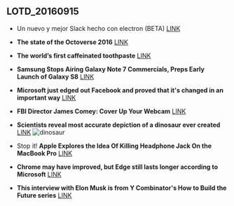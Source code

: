 ## LOTD_20160915

- Un nuevo y mejor Slack hecho con electron (BETA) [LINK](https://slack.com/beta/osx)

- **The state of the Octoverse 2016** [LINK](https://octoverse.github.com/#frontpage)

- **The world’s first caffeinated toothpaste** [LINK](https://www.powertoothpaste.com/)

- **Samsung Stops Airing Galaxy Note 7 Commercials, Preps Early Launch of Galaxy S8** [LINK](https://news.slashdot.org/story/16/09/15/0117258/samsung-stops-airing-galaxy-note-7-commercials-preps-early-launch-of-galaxy-s8)

- **Microsoft just edged out Facebook and proved that it's changed in an important way** [LINK](http://www.businessinsider.com/microsoft-github-open-source-2016-9)

- **FBI Director James Comey: Cover Up Your Webcam** [LINK](https://yro.slashdot.org/story/16/09/15/0525229/fbi-director-james-comey-cover-up-your-webcam)

- **Scientists reveal most accurate depiction of a dinosaur ever created** [LINK](https://www.theguardian.com/science/2016/sep/14/scientists-reveal-most-accurate-depiction-of-a-dinosaur-ever-created)
![dinosaur](https://i.guim.co.uk/img/media/12e889363d4f1e8cb7111c78957d034430dcfe48/0_11_2953_1773/master/2953.jpg?w=620&q=55&auto=format&usm=12&fit=max&s=03f7f2ae8fdf367ceae789f48ef002ba)

- Stop it! **Apple Explores the Idea Of Killing Headphone Jack On the MacBook Pro** [LINK](https://itunes.apple.com/us/app/stephen-hawkings-pocket-universe/id1111504185?mt=8&)

- **Chrome may have improved, but Edge still lasts longer according to Microsoft** [LINK](http://arstechnica.com/information-technology/2016/09/chrome-may-have-improved-but-edge-still-lasts-longer-according-to-microsoft/)

- **This interview with Elon Musk is from Y Combinator's How to Build the Future series** [LINK](http://www.ycombinator.com/future/elon/)